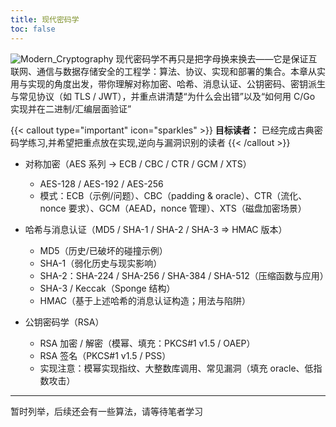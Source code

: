 ```yaml
---
title: 现代密码学
toc: false
---
```

![Modern_Cryptography](../../../2025-10-31-22-24-38.png)
现代密码学不再只是把字母换来换去——它是保证互联网、通信与数据存储安全的工程学：算法、协议、实现和部署的集合。本章从实用与实现的角度出发，带你理解对称加密、哈希、消息认证、公钥密码、密钥派生与常见协议（如 TLS / JWT），并重点讲清楚“为什么会出错”以及“如何用 C/Go 实现并在二进制/汇编层面验证”

{{< callout type="important" icon="sparkles" >}}
**目标读者：** 已经完成古典密码学练习,并希望把重点放在实现,逆向与漏洞识别的读者
{{< /callout >}}

- 对称加密（AES 系列 -> ECB / CBC / CTR / GCM / XTS）
  - AES-128 / AES-192 / AES-256
  - 模式：ECB（示例/问题）、CBC（padding & oracle）、CTR（流化、nonce 要求）、GCM（AEAD，nonce 管理）、XTS（磁盘加密场景）

- 哈希与消息认证（MD5 / SHA-1 / SHA-2 / SHA-3 => HMAC 版本）
  - MD5（历史/已破坏的碰撞示例）
  - SHA-1（弱化历史与现实影响）
  - SHA-2：SHA-224 / SHA-256 / SHA-384 / SHA-512（压缩函数与应用）
  - SHA-3 / Keccak（Sponge 结构）
  - HMAC（基于上述哈希的消息认证构造；用法与陷阱）

- 公钥密码学（RSA）
  - RSA 加密 / 解密（模幂、填充：PKCS#1 v1.5 / OAEP）
  - RSA 签名（PKCS#1 v1.5 / PSS）
  - 实现注意：模幂实现指纹、大整数库调用、常见漏洞（填充 oracle、低指数攻击）
---
暂时列举，后续还会有一些算法，请等待笔者学习
